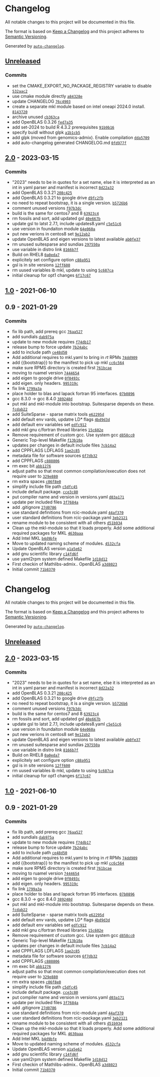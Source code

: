 # Changelog

All notable changes to this project will be documented in this file.

The format is based on [Keep a Changelog](https://keepachangelog.com/en/1.0.0/)
and this project adheres to [Semantic Versioning](https://semver.org/spec/v2.0.0.html).

Generated by [`auto-changelog`](https://github.com/CookPete/auto-changelog).

## [Unreleased](https://github.com/RCIC-UCI-Public/mathlibs-admix/compare/2.0...HEAD)

### Commits

- set the CMAKE_EXPORT_NO_PACKAGE_REGISTRY variable to disable [`532aac2`](https://github.com/RCIC-UCI-Public/mathlibs-admix/commit/532aac263a27c7f15ecea9f2be2ca3b4c4772331)
- use cmake module directly [`a84328e`](https://github.com/RCIC-UCI-Public/mathlibs-admix/commit/a84328e23705c69b8eed2164c84d48969573869d)
- update CHANGELOG [`76c4903`](https://github.com/RCIC-UCI-Public/mathlibs-admix/commit/76c4903d15d9df1b139c7458817b8427d2a56fb7)
- create a separate mkl module based on intel oneapi 2024.0 install. [`8143720`](https://github.com/RCIC-UCI-Public/mathlibs-admix/commit/8143720a46d52724b3fc9dcf4012b8a2d151fe0b)
- archive unused [`cb363ca`](https://github.com/RCIC-UCI-Public/mathlibs-admix/commit/cb363cae767c46b9e526c8c9dee7333fb45745ef)
- add OpenBLAS 0.3.26 [`fed7a35`](https://github.com/RCIC-UCI-Public/mathlibs-admix/commit/fed7a35b35cc0e8f0ad3750b91d157e2f22cb632)
- add set-2024 to build R 4.3.2 prerequisites [`91b9b16`](https://github.com/RCIC-UCI-Public/mathlibs-admix/commit/91b9b1652cc4cf3887d40d9a03091698a6adf134)
- specify buidl without glpk [`a1b1cb5`](https://github.com/RCIC-UCI-Public/mathlibs-admix/commit/a1b1cb5250355d1f379869c3401cea01db44ce53)
- add glpk (moved from genomics-admix). Enable compilation [`dda5709`](https://github.com/RCIC-UCI-Public/mathlibs-admix/commit/dda57096a1ae9b3707182f93f628b701de2ce41a)
- add auto-changelog generated CHANGELOG.md [`0fd977f`](https://github.com/RCIC-UCI-Public/mathlibs-admix/commit/0fd977f61a4ade8f5ba83669d36af344c6e4d701)

## [2.0](https://github.com/RCIC-UCI-Public/mathlibs-admix/compare/1.0...2.0) - 2023-03-15

### Commits

- "2023" needs to be in quotes for a set name, else it is interpreted as an int in yaml parser and manifest is incorrect [`8d22a32`](https://github.com/RCIC-UCI-Public/mathlibs-admix/commit/8d22a32878758d5ea45595d2f4a2a9742aebf918)
- add OpenBLAS 0.3.21 [`208c425`](https://github.com/RCIC-UCI-Public/mathlibs-admix/commit/208c42562383eda90b572afd4e35ece613964c48)
- add OpenBLAS 0.3.21 to google drive [`d9fc2fb`](https://github.com/RCIC-UCI-Public/mathlibs-admix/commit/d9fc2fb04ea3fe88ad527f58160ba646cc68647d)
- no need to repeat bootstrap, it is a single version. [`b5726b6`](https://github.com/RCIC-UCI-Public/mathlibs-admix/commit/b5726b6d531a76da5519173a36d7ec742998a9ce)
- comment unused versions [`f97b3dc`](https://github.com/RCIC-UCI-Public/mathlibs-admix/commit/f97b3dc9e600ef50eb8b1fef1c55bc5ddc8eb0d3)
- build is the same for centos7 and 8 [`63923c4`](https://github.com/RCIC-UCI-Public/mathlibs-admix/commit/63923c4ec0ecfa3ebb410ac018187a54ebcb268a)
- rm fossils and sort, add updated gsl [`40e667b`](https://github.com/RCIC-UCI-Public/mathlibs-admix/commit/40e667b51439f706d9dc6023b7d6d6ef9cf7b39d)
- update gsl to latst 2.7.1, include updates8.yaml [`c5e51c6`](https://github.com/RCIC-UCI-Public/mathlibs-admix/commit/c5e51c6a3315825b2a3d8bae60442cf709e95806)
- use version in foundaiton module [`64e060a`](https://github.com/RCIC-UCI-Public/mathlibs-admix/commit/64e060ae102654d1159c948c264f6f07a56e7e3f)
- put new verions in centos8 set [`9e12ab2`](https://github.com/RCIC-UCI-Public/mathlibs-admix/commit/9e12ab2c35092cace812d69e33c4394a439a3526)
- update OpenBLAS and eigen versions to latest available [`ab0fe37`](https://github.com/RCIC-UCI-Public/mathlibs-admix/commit/ab0fe3748469f1a219a45fceb8ad5dda28af555b)
- rm unused suitesparse and sundias [`297550a`](https://github.com/RCIC-UCI-Public/mathlibs-admix/commit/297550a6fff581fc88eab321d5f27962ddafa938)
- use variable in distro link [`8166b7f`](https://github.com/RCIC-UCI-Public/mathlibs-admix/commit/8166b7fb11a3c1c6bb1c405be7f2311300f80bbf)
- Build on RHEL8 [`0a0eda7`](https://github.com/RCIC-UCI-Public/mathlibs-admix/commit/0a0eda748e21e0048f1aed51a3db71d573a08866)
- explicitely set configure option [`c88a951`](https://github.com/RCIC-UCI-Public/mathlibs-admix/commit/c88a951296c85ae84a4762445044355b83ee31a8)
- gsl is in site versions [`12ff600`](https://github.com/RCIC-UCI-Public/mathlibs-admix/commit/12ff600290f987c0cb6aa10198a35d8fc513e3df)
- rm uused variables ib mkl, update to using [`5c687ca`](https://github.com/RCIC-UCI-Public/mathlibs-admix/commit/5c687ca8d75f7dddb1e8310b0bb48651e0b25a9d)
- initial cleanup for opt1 changes [`6f17c67`](https://github.com/RCIC-UCI-Public/mathlibs-admix/commit/6f17c673689283ab1a80e854e67e7067812f6b9b)

## [1.0](https://github.com/RCIC-UCI-Public/mathlibs-admix/compare/0.9...1.0) - 2021-06-10

## 0.9 - 2021-01-29

### Commits

- fix lib path, add prereq gcc [`76aa527`](https://github.com/RCIC-UCI-Public/mathlibs-admix/commit/76aa52714e0a4a33c6f65dbbee06b1fd7ba54876)
- add sundials [`dab975a`](https://github.com/RCIC-UCI-Public/mathlibs-admix/commit/dab975ac4aa49c1698d7a60e04107764efb50acc)
- update to new module requires [`f74db17`](https://github.com/RCIC-UCI-Public/mathlibs-admix/commit/f74db1759245a386913a12508b1831df5de86049)
- release bump to force update [`7b24abc`](https://github.com/RCIC-UCI-Public/mathlibs-admix/commit/7b24abc4eb791501211f3c936ecd3f6710f7e948)
- add to include path [`ce48d50`](https://github.com/RCIC-UCI-Public/mathlibs-admix/commit/ce48d506b76b75dbcef23dc496ec948a56c78ae0)
- Add additional requires to mkl.yaml to bring in *rt* RPMs [`74dd909`](https://github.com/RCIC-UCI-Public/mathlibs-admix/commit/74dd909f40c9480aa906d4be35d0dc4a9167f553)
- add {{bootstrap}} to the manifest to pick up mkl [`cc6c564`](https://github.com/RCIC-UCI-Public/mathlibs-admix/commit/cc6c5644a0ba3c4aa0bdf0141036a08cb367fbc7)
- make sure RPMS directory is created first [`761bcae`](https://github.com/RCIC-UCI-Public/mathlibs-admix/commit/761bcae7d648dd448485c45761285ca0762f8527)
- moving to ruamel version [`7444654`](https://github.com/RCIC-UCI-Public/mathlibs-admix/commit/7444654b54b11db9f1007607d3c181d112dd8ba7)
- add eigen to google drive [`0f0493c`](https://github.com/RCIC-UCI-Public/mathlibs-admix/commit/0f0493cb6c5f5b8e562cc522fcd7fbda4cacc89f)
- add eigen. only headers. [`995319c`](https://github.com/RCIC-UCI-Public/mathlibs-admix/commit/995319c0c42f730624f7e0255e8e7b66fe7f21a4)
- fix link [`1799a3a`](https://github.com/RCIC-UCI-Public/mathlibs-admix/commit/1799a3a23009b51ddfdbf8e27538dc65fda290e1)
- place holder to blas and lapack fortran 95 interfaces. [`07b0896`](https://github.com/RCIC-UCI-Public/mathlibs-admix/commit/07b08960ea7fa7da5270a3018c0dfcfc70081042)
- gcc 8.3.0 -&gt; gcc 8.4.0 [`389248d`](https://github.com/RCIC-UCI-Public/mathlibs-admix/commit/389248d1e866f2502a78e827478510a54fb5a7ca)
- put mkl and mkl-module into bootstrap. Suitesparse depends on these. [`fcdab22`](https://github.com/RCIC-UCI-Public/mathlibs-admix/commit/fcdab221ce899e1562dcb94c13726669681cec12)
- add SuiteSparse - sparse matrix tools [`e62295d`](https://github.com/RCIC-UCI-Public/mathlibs-admix/commit/e62295dea35b2ea1d67878e795f4de1c06975063)
- add default env vards, updatre LD* flags [`4bd9d3d`](https://github.com/RCIC-UCI-Public/mathlibs-admix/commit/4bd9d3dc5fe30cc3b967e884f731e3facfc1f0f7)
- add default env variables  set [`edfc912`](https://github.com/RCIC-UCI-Public/mathlibs-admix/commit/edfc91263b12a151ce7599de069d5bda5d2c0cb3)
- add mkl gnu c/fortran thread libraries [`15c602e`](https://github.com/RCIC-UCI-Public/mathlibs-admix/commit/15c602e7b20de15616c0c749f92c9c90f354ec84)
- Remove requirement of custom gcc. Use system gcc [`d858cc0`](https://github.com/RCIC-UCI-Public/mathlibs-admix/commit/d858cc066678a7809a55a6a345e77a352f2ccbff)
- Generic Top-level Makefile [`f13b10a`](https://github.com/RCIC-UCI-Public/mathlibs-admix/commit/f13b10a9b273b543e9a43f0ce348295354804483)
- updates per changes in default include files [`7cb14a2`](https://github.com/RCIC-UCI-Public/mathlibs-admix/commit/7cb14a21b631d20f8569057d40e9b41e2fc9e70f)
- add CPPFLAGS LDFLAGS [`1ae2c85`](https://github.com/RCIC-UCI-Public/mathlibs-admix/commit/1ae2c85eb51fab287a7eb49bab8b65fe57649bfa)
- metadata file for software sources [`6f7db32`](https://github.com/RCIC-UCI-Public/mathlibs-admix/commit/6f7db32739f11c149d4374454b9d99d37408a5c5)
- add CPPFLAGS [`c888806`](https://github.com/RCIC-UCI-Public/mathlibs-admix/commit/c8888061452ba47955f921d58297c95e6ccedf12)
- rm exec bit [`abb1276`](https://github.com/RCIC-UCI-Public/mathlibs-admix/commit/abb12765d980aee7ea4e7027dae0ea5e925a1747)
- adjust paths so that most common compilation/execution does not require user to [`329e880`](https://github.com/RCIC-UCI-Public/mathlibs-admix/commit/329e8804e6b3c5b7717e137d6c0d58b64d952b8a)
- rm extra spaces [`c06f8e0`](https://github.com/RCIC-UCI-Public/mathlibs-admix/commit/c06f8e0fb3e6747cee24df11b42d2abba8c09a6c)
- simplify include file path [`c5dfc45`](https://github.com/RCIC-UCI-Public/mathlibs-admix/commit/c5dfc4515fbbd497e6a7b06ebe0a128efd351733)
- include default package. [`cce3c80`](https://github.com/RCIC-UCI-Public/mathlibs-admix/commit/cce3c8008538cba6c590e844e0f090649a78ce3f)
- put compiler name and version in versions.yaml [`d03a171`](https://github.com/RCIC-UCI-Public/mathlibs-admix/commit/d03a171cba01a21f3ab116a56daadaf180a14a60)
- update per included files [`3f7684a`](https://github.com/RCIC-UCI-Public/mathlibs-admix/commit/3f7684a0f3362c850612910fa8d5eb5620987a1d)
- add .gitignore [`27d0786`](https://github.com/RCIC-UCI-Public/mathlibs-admix/commit/27d078610fce940c26641cc333138252bcd2cd85)
- use standard definitions from rcic-module.yaml [`44af370`](https://github.com/RCIC-UCI-Public/mathlibs-admix/commit/44af3701e9fc41c60111d69fcd2385da31f7d4e3)
- user standard definitions from rcic-package.yaml [`3eb2121`](https://github.com/RCIC-UCI-Public/mathlibs-admix/commit/3eb21214aa8169a55b05bdfef775a5ce7202f2eb)
- rename module to be consistent with all others [`d51b934`](https://github.com/RCIC-UCI-Public/mathlibs-admix/commit/d51b934d868687f1db61408252af07203a55632d)
- Clean up the mkl-module so that it loads properly. Add some additional required packages for MKL [`4630aaa`](https://github.com/RCIC-UCI-Public/mathlibs-admix/commit/4630aaaf42cb17d897694f2055d565bf65b48c2e)
- Add Intel MKL [`b4d9bfe`](https://github.com/RCIC-UCI-Public/mathlibs-admix/commit/b4d9bfee6f23edcc461f69b3ce84f0ba5a02afd2)
- Move to updated naming scheme of modules. [`4532cfa`](https://github.com/RCIC-UCI-Public/mathlibs-admix/commit/4532cfab0bf25dfb8b79601b6a749c12070d5478)
- Update OpenBLAS version [`a1a5e62`](https://github.com/RCIC-UCI-Public/mathlibs-admix/commit/a1a5e6251e6091d304c74e2aff68a286835e0230)
- add gnu scientific library [`c14fd6f`](https://github.com/RCIC-UCI-Public/mathlibs-admix/commit/c14fd6f7cbd7b3daaed2c891a8e886044e1e62ed)
- use yaml2rpm system defined Makefile [`1d18d12`](https://github.com/RCIC-UCI-Public/mathlibs-admix/commit/1d18d12fe94877ddaaf1295d48a9b71aeb20d406)
- First checkin of Mathlibs-admix.. OpenBLAS [`a3d8023`](https://github.com/RCIC-UCI-Public/mathlibs-admix/commit/a3d802368787710f8cb15bafebfc5a7b214228ca)
- Initial commit [`71b8370`](https://github.com/RCIC-UCI-Public/mathlibs-admix/commit/71b83703ccb21bf921f07d89b9d46728157bfb69)

<!-- auto-changelog-above -->
# Changelog

All notable changes to this project will be documented in this file.

The format is based on [Keep a Changelog](https://keepachangelog.com/en/1.0.0/)
and this project adheres to [Semantic Versioning](https://semver.org/spec/v2.0.0.html).

Generated by [`auto-changelog`](https://github.com/CookPete/auto-changelog).

## [Unreleased](https://github.com/RCIC-UCI-Public/mathlibs-admix/compare/2.0...HEAD)

## [2.0](https://github.com/RCIC-UCI-Public/mathlibs-admix/compare/1.0...2.0) - 2023-03-15

### Commits

- "2023" needs to be in quotes for a set name, else it is interpreted as an int in yaml parser and manifest is incorrect [`8d22a32`](https://github.com/RCIC-UCI-Public/mathlibs-admix/commit/8d22a32878758d5ea45595d2f4a2a9742aebf918)
- add OpenBLAS 0.3.21 [`208c425`](https://github.com/RCIC-UCI-Public/mathlibs-admix/commit/208c42562383eda90b572afd4e35ece613964c48)
- add OpenBLAS 0.3.21 to google drive [`d9fc2fb`](https://github.com/RCIC-UCI-Public/mathlibs-admix/commit/d9fc2fb04ea3fe88ad527f58160ba646cc68647d)
- no need to repeat bootstrap, it is a single version. [`b5726b6`](https://github.com/RCIC-UCI-Public/mathlibs-admix/commit/b5726b6d531a76da5519173a36d7ec742998a9ce)
- comment unused versions [`f97b3dc`](https://github.com/RCIC-UCI-Public/mathlibs-admix/commit/f97b3dc9e600ef50eb8b1fef1c55bc5ddc8eb0d3)
- build is the same for centos7 and 8 [`63923c4`](https://github.com/RCIC-UCI-Public/mathlibs-admix/commit/63923c4ec0ecfa3ebb410ac018187a54ebcb268a)
- rm fossils and sort, add updated gsl [`40e667b`](https://github.com/RCIC-UCI-Public/mathlibs-admix/commit/40e667b51439f706d9dc6023b7d6d6ef9cf7b39d)
- update gsl to latst 2.7.1, include updates8.yaml [`c5e51c6`](https://github.com/RCIC-UCI-Public/mathlibs-admix/commit/c5e51c6a3315825b2a3d8bae60442cf709e95806)
- use version in foundaiton module [`64e060a`](https://github.com/RCIC-UCI-Public/mathlibs-admix/commit/64e060ae102654d1159c948c264f6f07a56e7e3f)
- put new verions in centos8 set [`9e12ab2`](https://github.com/RCIC-UCI-Public/mathlibs-admix/commit/9e12ab2c35092cace812d69e33c4394a439a3526)
- update OpenBLAS and eigen versions to latest available [`ab0fe37`](https://github.com/RCIC-UCI-Public/mathlibs-admix/commit/ab0fe3748469f1a219a45fceb8ad5dda28af555b)
- rm unused suitesparse and sundias [`297550a`](https://github.com/RCIC-UCI-Public/mathlibs-admix/commit/297550a6fff581fc88eab321d5f27962ddafa938)
- use variable in distro link [`8166b7f`](https://github.com/RCIC-UCI-Public/mathlibs-admix/commit/8166b7fb11a3c1c6bb1c405be7f2311300f80bbf)
- Build on RHEL8 [`0a0eda7`](https://github.com/RCIC-UCI-Public/mathlibs-admix/commit/0a0eda748e21e0048f1aed51a3db71d573a08866)
- explicitely set configure option [`c88a951`](https://github.com/RCIC-UCI-Public/mathlibs-admix/commit/c88a951296c85ae84a4762445044355b83ee31a8)
- gsl is in site versions [`12ff600`](https://github.com/RCIC-UCI-Public/mathlibs-admix/commit/12ff600290f987c0cb6aa10198a35d8fc513e3df)
- rm uused variables ib mkl, update to using [`5c687ca`](https://github.com/RCIC-UCI-Public/mathlibs-admix/commit/5c687ca8d75f7dddb1e8310b0bb48651e0b25a9d)
- initial cleanup for opt1 changes [`6f17c67`](https://github.com/RCIC-UCI-Public/mathlibs-admix/commit/6f17c673689283ab1a80e854e67e7067812f6b9b)

## [1.0](https://github.com/RCIC-UCI-Public/mathlibs-admix/compare/0.9...1.0) - 2021-06-10

## 0.9 - 2021-01-29

### Commits

- fix lib path, add prereq gcc [`76aa527`](https://github.com/RCIC-UCI-Public/mathlibs-admix/commit/76aa52714e0a4a33c6f65dbbee06b1fd7ba54876)
- add sundials [`dab975a`](https://github.com/RCIC-UCI-Public/mathlibs-admix/commit/dab975ac4aa49c1698d7a60e04107764efb50acc)
- update to new module requires [`f74db17`](https://github.com/RCIC-UCI-Public/mathlibs-admix/commit/f74db1759245a386913a12508b1831df5de86049)
- release bump to force update [`7b24abc`](https://github.com/RCIC-UCI-Public/mathlibs-admix/commit/7b24abc4eb791501211f3c936ecd3f6710f7e948)
- add to include path [`ce48d50`](https://github.com/RCIC-UCI-Public/mathlibs-admix/commit/ce48d506b76b75dbcef23dc496ec948a56c78ae0)
- Add additional requires to mkl.yaml to bring in *rt* RPMs [`74dd909`](https://github.com/RCIC-UCI-Public/mathlibs-admix/commit/74dd909f40c9480aa906d4be35d0dc4a9167f553)
- add {{bootstrap}} to the manifest to pick up mkl [`cc6c564`](https://github.com/RCIC-UCI-Public/mathlibs-admix/commit/cc6c5644a0ba3c4aa0bdf0141036a08cb367fbc7)
- make sure RPMS directory is created first [`761bcae`](https://github.com/RCIC-UCI-Public/mathlibs-admix/commit/761bcae7d648dd448485c45761285ca0762f8527)
- moving to ruamel version [`7444654`](https://github.com/RCIC-UCI-Public/mathlibs-admix/commit/7444654b54b11db9f1007607d3c181d112dd8ba7)
- add eigen to google drive [`0f0493c`](https://github.com/RCIC-UCI-Public/mathlibs-admix/commit/0f0493cb6c5f5b8e562cc522fcd7fbda4cacc89f)
- add eigen. only headers. [`995319c`](https://github.com/RCIC-UCI-Public/mathlibs-admix/commit/995319c0c42f730624f7e0255e8e7b66fe7f21a4)
- fix link [`1799a3a`](https://github.com/RCIC-UCI-Public/mathlibs-admix/commit/1799a3a23009b51ddfdbf8e27538dc65fda290e1)
- place holder to blas and lapack fortran 95 interfaces. [`07b0896`](https://github.com/RCIC-UCI-Public/mathlibs-admix/commit/07b08960ea7fa7da5270a3018c0dfcfc70081042)
- gcc 8.3.0 -&gt; gcc 8.4.0 [`389248d`](https://github.com/RCIC-UCI-Public/mathlibs-admix/commit/389248d1e866f2502a78e827478510a54fb5a7ca)
- put mkl and mkl-module into bootstrap. Suitesparse depends on these. [`fcdab22`](https://github.com/RCIC-UCI-Public/mathlibs-admix/commit/fcdab221ce899e1562dcb94c13726669681cec12)
- add SuiteSparse - sparse matrix tools [`e62295d`](https://github.com/RCIC-UCI-Public/mathlibs-admix/commit/e62295dea35b2ea1d67878e795f4de1c06975063)
- add default env vards, updatre LD* flags [`4bd9d3d`](https://github.com/RCIC-UCI-Public/mathlibs-admix/commit/4bd9d3dc5fe30cc3b967e884f731e3facfc1f0f7)
- add default env variables  set [`edfc912`](https://github.com/RCIC-UCI-Public/mathlibs-admix/commit/edfc91263b12a151ce7599de069d5bda5d2c0cb3)
- add mkl gnu c/fortran thread libraries [`15c602e`](https://github.com/RCIC-UCI-Public/mathlibs-admix/commit/15c602e7b20de15616c0c749f92c9c90f354ec84)
- Remove requirement of custom gcc. Use system gcc [`d858cc0`](https://github.com/RCIC-UCI-Public/mathlibs-admix/commit/d858cc066678a7809a55a6a345e77a352f2ccbff)
- Generic Top-level Makefile [`f13b10a`](https://github.com/RCIC-UCI-Public/mathlibs-admix/commit/f13b10a9b273b543e9a43f0ce348295354804483)
- updates per changes in default include files [`7cb14a2`](https://github.com/RCIC-UCI-Public/mathlibs-admix/commit/7cb14a21b631d20f8569057d40e9b41e2fc9e70f)
- add CPPFLAGS LDFLAGS [`1ae2c85`](https://github.com/RCIC-UCI-Public/mathlibs-admix/commit/1ae2c85eb51fab287a7eb49bab8b65fe57649bfa)
- metadata file for software sources [`6f7db32`](https://github.com/RCIC-UCI-Public/mathlibs-admix/commit/6f7db32739f11c149d4374454b9d99d37408a5c5)
- add CPPFLAGS [`c888806`](https://github.com/RCIC-UCI-Public/mathlibs-admix/commit/c8888061452ba47955f921d58297c95e6ccedf12)
- rm exec bit [`abb1276`](https://github.com/RCIC-UCI-Public/mathlibs-admix/commit/abb12765d980aee7ea4e7027dae0ea5e925a1747)
- adjust paths so that most common compilation/execution does not require user to [`329e880`](https://github.com/RCIC-UCI-Public/mathlibs-admix/commit/329e8804e6b3c5b7717e137d6c0d58b64d952b8a)
- rm extra spaces [`c06f8e0`](https://github.com/RCIC-UCI-Public/mathlibs-admix/commit/c06f8e0fb3e6747cee24df11b42d2abba8c09a6c)
- simplify include file path [`c5dfc45`](https://github.com/RCIC-UCI-Public/mathlibs-admix/commit/c5dfc4515fbbd497e6a7b06ebe0a128efd351733)
- include default package. [`cce3c80`](https://github.com/RCIC-UCI-Public/mathlibs-admix/commit/cce3c8008538cba6c590e844e0f090649a78ce3f)
- put compiler name and version in versions.yaml [`d03a171`](https://github.com/RCIC-UCI-Public/mathlibs-admix/commit/d03a171cba01a21f3ab116a56daadaf180a14a60)
- update per included files [`3f7684a`](https://github.com/RCIC-UCI-Public/mathlibs-admix/commit/3f7684a0f3362c850612910fa8d5eb5620987a1d)
- add .gitignore [`27d0786`](https://github.com/RCIC-UCI-Public/mathlibs-admix/commit/27d078610fce940c26641cc333138252bcd2cd85)
- use standard definitions from rcic-module.yaml [`44af370`](https://github.com/RCIC-UCI-Public/mathlibs-admix/commit/44af3701e9fc41c60111d69fcd2385da31f7d4e3)
- user standard definitions from rcic-package.yaml [`3eb2121`](https://github.com/RCIC-UCI-Public/mathlibs-admix/commit/3eb21214aa8169a55b05bdfef775a5ce7202f2eb)
- rename module to be consistent with all others [`d51b934`](https://github.com/RCIC-UCI-Public/mathlibs-admix/commit/d51b934d868687f1db61408252af07203a55632d)
- Clean up the mkl-module so that it loads properly. Add some additional required packages for MKL [`4630aaa`](https://github.com/RCIC-UCI-Public/mathlibs-admix/commit/4630aaaf42cb17d897694f2055d565bf65b48c2e)
- Add Intel MKL [`b4d9bfe`](https://github.com/RCIC-UCI-Public/mathlibs-admix/commit/b4d9bfee6f23edcc461f69b3ce84f0ba5a02afd2)
- Move to updated naming scheme of modules. [`4532cfa`](https://github.com/RCIC-UCI-Public/mathlibs-admix/commit/4532cfab0bf25dfb8b79601b6a749c12070d5478)
- Update OpenBLAS version [`a1a5e62`](https://github.com/RCIC-UCI-Public/mathlibs-admix/commit/a1a5e6251e6091d304c74e2aff68a286835e0230)
- add gnu scientific library [`c14fd6f`](https://github.com/RCIC-UCI-Public/mathlibs-admix/commit/c14fd6f7cbd7b3daaed2c891a8e886044e1e62ed)
- use yaml2rpm system defined Makefile [`1d18d12`](https://github.com/RCIC-UCI-Public/mathlibs-admix/commit/1d18d12fe94877ddaaf1295d48a9b71aeb20d406)
- First checkin of Mathlibs-admix.. OpenBLAS [`a3d8023`](https://github.com/RCIC-UCI-Public/mathlibs-admix/commit/a3d802368787710f8cb15bafebfc5a7b214228ca)
- Initial commit [`71b8370`](https://github.com/RCIC-UCI-Public/mathlibs-admix/commit/71b83703ccb21bf921f07d89b9d46728157bfb69)
